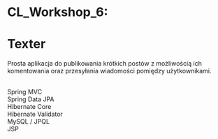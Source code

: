 # CL_Workshop_6:
# Texter

Prosta aplikacja do publikowania krótkich postów z możliwością ich komentowania oraz przesyłania wiadomości pomiędzy użytkownikami.
<br><br>

Spring MVC<br>
Spring Data JPA<br>
Hibernate Core<br>
Hibernate Validator<br>
MySQL / JPQL<br>
JSP
